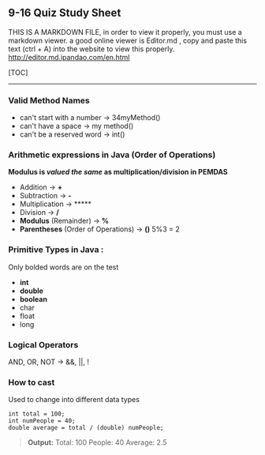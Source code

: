 ## 9-16 Quiz Study Sheet

THIS IS A MARKDOWN FILE, in order to view it properly, you must use a markdown viewer. a good online viewer is Editor.md , copy and paste this text (ctrl + A) into the website to view this properly. http://editor.md.ipandao.com/en.html

[TOC]

------------

### Valid Method Names
- can't start with a number -> 34myMethod()
- can't have a space  -> my method()
- can't be a reserved word -> int()


### Arithmetic expressions in Java (Order of Operations)
**Modulus is *valued the same* as multiplication/division in PEMDAS**
- Addition -> **+**
- Subtraction -> **-**
- Multiplication -> *****
- Division -> **/**
- **Modulus** (Remainder) -> **%**
- **Parentheses** (Order of Operations) -> **()**
5%3 = 2


### Primitive Types in Java : 
Only bolded words are on the test

- **int**
- **double**
- **boolean**
- char
- float
- long


### Logical Operators
AND, OR, NOT -> &&, ||, !


### How to cast
Used to change into different data types

    int total = 100;
    int numPeople = 40;
    double average = total / (double) numPeople;
> **Output:**
Total: 100
People: 40
Average: 2.5




















